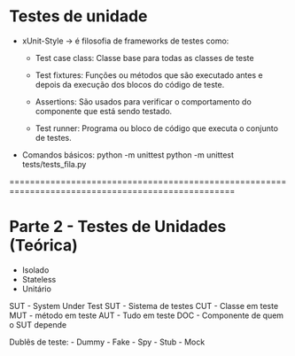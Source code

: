 # Testes de unidade

-  xUnit-Style -> é filosofia de frameworks de testes como:
    
    - Test case class: Classe base para todas as classes de teste
    
    - Test fixtures: Funções ou métodos que são executado antes e depois da execução dos blocos do código de teste.
    
    - Assertions: São usados para verificar o comportamento do componente que está sendo testado.

    - Test runner: Programa ou bloco de código que executa o conjunto de testes.


- Comandos básicos:
    python -m unittest
    python -m unittest tests/tests_fila.py


==================================================================================================
# Parte 2 - Testes de Unidades (Teórica)

- Isolado
- Stateless
- Unitário

SUT - System Under Test
    SUT - Sistema de testes
    CUT - Classe em teste
    MUT - método em teste
    AUT - Tudo em teste 
    DOC - Componente de quem o SUT depende

Dublês de teste:
    - Dummy
    - Fake
    - Spy
    - Stub
    - Mock


